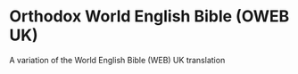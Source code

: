 # Orthodox World English Bible (OWEB UK)
A variation of the World English Bible (WEB) UK translation
